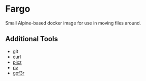 # Fargo

Small Alpine-based docker image for use in moving files around.

## Additional Tools

* git
* curl
* [pixz](https://github.com/vasi/pixz)
* [pv](http://www.ivarch.com/programs/pv.shtml)
* [gof3r](https://github.com/rlmcpherson/s3gof3r)
